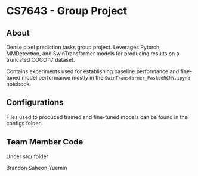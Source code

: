 # CS7643 - Group Project

## About

Dense pixel prediction tasks group project. Leverages Pytorch, MMDetection, and SwinTransformer models for producing results on a truncated COCO 17 dataset.

Contains experiments used for establishing baseline performance and fine-tuned model performance mostly in the ```SwinTransformer_MaskedRCNN.ipynb``` notebook.

## Configurations

Files used to produced trained and fine-tuned models can be found in the configs folder.

## Team Member Code

Under src/ folder

Brandon 
Saheon
Yuemin
